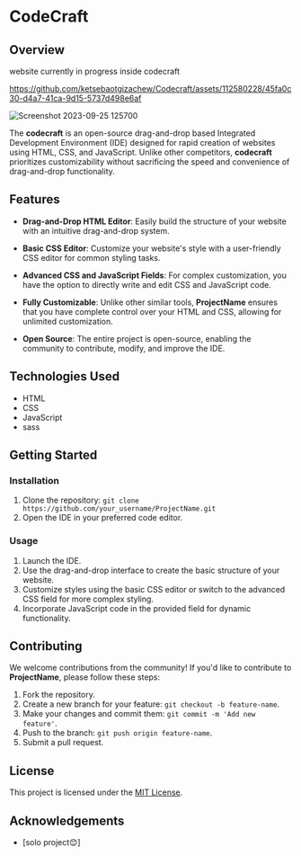 # CodeCraft

## Overview

website currently in progress inside codecraft

https://github.com/ketsebaotgizachew/Codecraft/assets/112580228/45fa0c30-d4a7-41ca-9d15-5737d498e6af

![Screenshot 2023-09-25 125700](https://github.com/ketsebaotgizachew/Codecraft/assets/112580228/9b211a0e-ccf5-4dcb-a07e-9e0f17767c39)


The **codecraft** is an open-source drag-and-drop based Integrated Development Environment (IDE) designed for rapid creation of websites using HTML, CSS, and JavaScript. Unlike other competitors, **codecraft** prioritizes customizability without sacrificing the speed and convenience of drag-and-drop functionality.

## Features

- **Drag-and-Drop HTML Editor**: Easily build the structure of your website with an intuitive drag-and-drop system.

- **Basic CSS Editor**: Customize your website's style with a user-friendly CSS editor for common styling tasks.

- **Advanced CSS and JavaScript Fields**: For complex customization, you have the option to directly write and edit CSS and JavaScript code.

- **Fully Customizable**: Unlike other similar tools, **ProjectName** ensures that you have complete control over your HTML and CSS, allowing for unlimited customization.

- **Open Source**: The entire project is open-source, enabling the community to contribute, modify, and improve the IDE.

## Technologies Used

- HTML
- CSS
- JavaScript
- sass

## Getting Started

### Installation

1. Clone the repository: `git clone https://github.com/your_username/ProjectName.git`
2. Open the IDE in your preferred code editor.

### Usage

1. Launch the IDE.
2. Use the drag-and-drop interface to create the basic structure of your website.
3. Customize styles using the basic CSS editor or switch to the advanced CSS field for more complex styling.
4. Incorporate JavaScript code in the provided field for dynamic functionality.

## Contributing

We welcome contributions from the community! If you'd like to contribute to **ProjectName**, please follow these steps:

1. Fork the repository.
2. Create a new branch for your feature: `git checkout -b feature-name`.
3. Make your changes and commit them: `git commit -m 'Add new feature'`.
4. Push to the branch: `git push origin feature-name`.
5. Submit a pull request.

## License

This project is licensed under the [MIT License](LICENSE.md).

## Acknowledgements

- [solo project😊]
